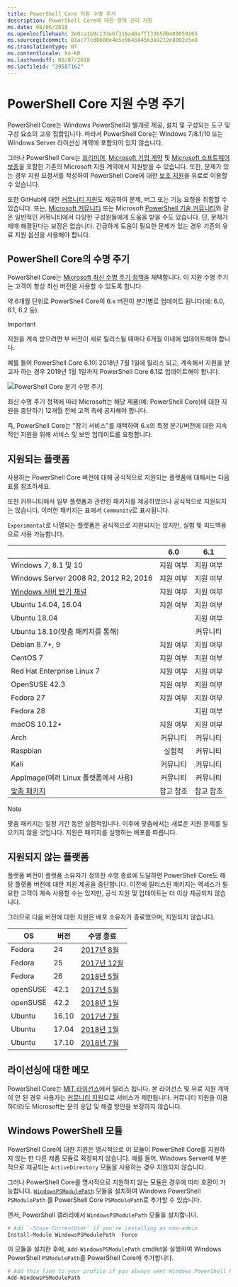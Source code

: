 ```yaml
---
title: PowerShell Core 지원 수명 주기
description: PowerShell Core에 대한 정책 관리 지원
ms.date: 08/06/2018
ms.openlocfilehash: 2e0ca1b9c133e6f316a40aff13365d0489059165
ms.sourcegitcommit: 01ac77cd0b00e4e5e964504563a9212e8002e5e0
ms.translationtype: HT
ms.contentlocale: ko-KR
ms.lasthandoff: 08/07/2018
ms.locfileid: "39587162"
---
```

# <a name="powershell-core-support-lifecycle"></a>PowerShell Core 지원 수명 주기

PowerShell Core는 Windows PowerShell과 별개로 제공, 설치 및 구성되는 도구 및 구성 요소의 고유 집합입니다.
따라서 PowerShell Core는 Windows 7/8.1/10 또는 Windows Server 라이선싱 계약에 포함되어 있지 않습니다.

그러나 PowerShell Core는 [프리미어][], [Microsoft 기업 계약][enterprise-agreement] 및 [Microsoft 소프트웨어 보증][assurance]을 포함한 기존의 Microsoft 지원 계약에서 지원받을 수 있습니다.
또한, 문제가 있는 경우 지원 요청서를 작성하여 PowerShell Core에 대한 [보조 지원][]을 유료로 이용할 수 있습니다.

또한 GitHub에 대한 [커뮤니티 지원][]도 제공하여 문제, 버그 또는 기능 요청을 취합할 수 있습니다.
또는, [Microsoft 커뮤니티][] 또는 Microsoft [PowerShell 기술 커뮤니티][]와 같은 일반적인 커뮤니티에서 다양한 구성원들에게 도움을 받을 수도 있습니다.
단, 문제가 제때 해결된다는 보장은 없습니다.
긴급하게 도움이 필요한 문제가 있는 경우 기존의 유료 지원 옵션을 사용해야 합니다.

## <a name="lifecycle-of-powershell-core"></a>PowerShell Core의 수명 주기

PowerShell Core는 [Microsoft 최신 수명 주기 정책][modern]을 채택합니다.
이 지원 수명 주기는 고객이 항상 최신 버전을 사용할 수 있도록 합니다.

약 6개월 단위로 PowerShell Core의 6.x 버전이 분기별로 업데이트 됩니다(예: 6.0, 6.1, 6.2 등).

> [!IMPORTANT]
> 지원을 계속 받으려면 부 버전이 새로 릴리스될 때마다 6개월 이내에 업데이트해야 합니다.

예를 들어 PowerShell Core 6.1이 2018년 7월 1일에 릴리스 되고, 계속해서 지원을 받고자 하는 경우 2019년 1월 1일까지 PowerShell Core 6.1로 업데이트해야 합니다.

![PowerShell Core 분기 수명 주기][lifecycle-chart]

최신 수명 주기 정책에 따라 Microsoft는 해당 제품(예: PowerShell Core)에 대한 지원을 중단하기 12개월 전에 고객 측에 공지해야 합니다.

즉, PowerShell Core는 "장기 서비스"를 채택하여 6.x의 특정 분기/버전에 대한 지속적인 지원을 위해 서비스 및 보안 업데이트를 요청합니다.

## <a name="supported-platforms"></a>지원되는 플랫폼

사용하는 PowerShell Core 버전에 대해 공식적으로 지원되는 플랫폼에 대해서는 다음 표를 참조하세요.

또한 커뮤니티에서 일부 플랫폼과 관련한 패키지를 제공하였으나 공식적으로 지원되지는 않습니다.
이러한 패키지는 표에서 `Community`로 표시됩니다.

`Experimental`로 나열되는 플랫폼은 공식적으로 지원되지는 않지만, 실험 및 피드백용으로 사용 가능합니다.

|                                                   | 6.0         | 6.1         |
|---------------------------------------------------|:-----------:|:-----------:|
| Windows 7, 8.1 및 10                            | 지원 여부   | 지원 여부   |
| Windows Server 2008 R2, 2012 R2, 2016             | 지원 여부   | 지원 여부   |
| [Windows 서버 반기 채널][semi-annual] | 지원 여부   | 지원 여부   |
| Ubuntu 14.04, 16.04                           | 지원 여부   | 지원 여부   |
| Ubuntu 18.04                                      |             | 지원 여부   |
| Ubuntu 18.10(맞춤 패키지를 통해)                   |             | 커뮤니티   |
| Debian 8.7+, 9                                | 지원 여부   | 지원 여부   |
| CentOS 7                                          | 지원 여부   | 지원 여부   |
| Red Hat Enterprise Linux 7                        | 지원 여부   | 지원 여부   |
| OpenSUSE 42.3                                     | 지원 여부   | 지원 여부   |
| Fedora 27                                         | 지원 여부   | 지원 여부   |
| Fedora 28                                         |             | 지원 여부   |
| macOS 10.12+                                      | 지원 여부   | 지원 여부   |
| Arch                                              | 커뮤니티   | 커뮤니티   |
| Raspbian                                          | 실험적| 커뮤니티   |
| Kali                                              | 커뮤니티   | 커뮤니티   |
| AppImage(여러 Linux 플랫폼에서 사용)     | 커뮤니티   | 커뮤니티   |
| [맞춤 패키지](https://snapcraft.io/powershell)   | 참고 참조    | 참고 참조    |

> [!NOTE]
> 맞춤 패키지는 일정 기간 동안 실험적입니다.  이후에 맞춤에서는 새로운 지원 문제를 일으키지 않을 것입니다. 지원은 패키지를 실행하는 배포를 따릅니다.

## <a name="platform-which-are-out-of-support"></a>지원되지 않는 플랫폼

플랫폼 버전이 플랫폼 소유자가 정의한 수명 종료에 도달하면 PowerShell Core도 해당 플랫폼 버전에 대한 지원 제공을 중단합니다. 이전에 릴리스된 패키지는 액세스가 필요한 고객이 계속 사용할 수는 있지만, 공식 지원 및 업데이트는 더 이상 제공되지 않습니다.

그러므로 다음 버전에 대한 지원은 배포 소유자가 종료했으며, 지원되지 않습니다.

| OS       | 버전 | 수명 종료                                                                                 |
|----------|---------|---------------------------------------------------------------------------------------------|
| Fedora   | 24      | [2017년 8월](https://fedoramagazine.org/fedora-24-eol/)                                    |
| Fedora   | 25      | [2017년 12월](https://fedoramagazine.org/fedora-25-end-life/)                             |
| Fedora   | 26      | [2018년 5월](https://fedoramagazine.org/fedora-26-end-life/)                                  |
| openSUSE | 42.1    | [2017년 5월](https://lists.opensuse.org/opensuse-security-announce/2017-05/msg00053.html)     |
| openSUSE | 42.2    | [2018년 1월](https://lists.opensuse.org/opensuse-security-announce/2017-11/msg00066.html) |
| Ubuntu   | 16.10   | [2017년 7월](https://lists.ubuntu.com/archives/ubuntu-announce/2017-July/000223.html)        |
| Ubuntu   | 17.04   | [2018년 1월](https://lists.ubuntu.com/archives/ubuntu-announce/2018-January.txt)          |
| Ubuntu   | 17.10   | [2018년 7월](https://lists.ubuntu.com/archives/ubuntu-announce/2018-July/000232.html)        |

## <a name="notes-on-licensing"></a>라이선싱에 대한 메모

PowerShell Core는 [MIT 라이선스][]에서 릴리스 됩니다.
본 라이선스 및 유료 지원 계약이 안 된 경우 사용자는 [커뮤니티 지원][]으로 서비스가 제한됩니다.
커뮤니티 지원을 이용하더라도 Microsoft는 문의 응답 및 해결 방안을 보장하지 않습니다.

## <a name="windows-powershell-module"></a>Windows PowerShell 모듈

PowerShell Core에 대한 지원은 명시적으로 이 모듈이 PowerShell Core를 지원하지 않는 한 다른 제품 모듈로 확장되지 않습니다.
예를 들어, Windows Server에 부분적으로 제공되는 `ActiveDirectory` 모듈을 사용하는 경우 지원되지 않습니다.

그러나 PowerShell Core를 명시적으로 지원하지 않는 모듈은 경우에 따라 호환이 가능합니다.
[`WindowsPSModulePath`][] 모듈을 설치하여 Windows PowerShell `PSModulePath` 를 PowerShell Core `PSModulePath`로 추가할 수 있습니다.

먼저, PowerShell 갤러리에서 `WindowsPSModulePath` 모듈을 설치합니다.

```powershell
# Add `-Scope CurrentUser` if you're installing as non-admin
Install-Module WindowsPSModulePath -Force
```

이 모듈을 설치한 후에, `Add-WindowsPSModulePath` cmdlet을 실행하여 Windows PowerShell `PSModulePath`를 PowerShell Core에 추가합니다.

```powershell
# Add this line to your profile if you always want Windows PowerShell PSModulePath
Add-WindowsPSModulePath
```

[프리미어]: https://www.microsoft.com/en-us/microsoftservices/support.aspx
[enterprise-agreement]: https://www.microsoft.com/en-us/licensing/licensing-programs/enterprise.aspx
[assurance]: https://www.microsoft.com/en-us/licensing/licensing-programs/software-assurance-default.aspx
[커뮤니티 지원]: https://github.com/powershell/powershell/issues
[Microsoft 커뮤니티]: https://answers.microsoft.com/
[PowerShell 기술 커뮤니티]: https://techcommunity.microsoft.com/t5/PowerShell/ct-p/WindowsPowerShell
[보조 지원]: https://support.microsoft.com/assistedsupportproducts
[modern]: https://support.microsoft.com/help/30881/modern-lifecycle-policy
[lifecycle-chart]: ./images/modern-lifecycle.png
[semi-annual]: https://docs.microsoft.com/windows-server/get-started/semi-annual-channel-overview
[MIT 라이선스]: https://github.com/PowerShell/PowerShell/blob/master/LICENSE.txt
[`WindowsPSModulePath`]: https://www.powershellgallery.com/packages/WindowsPSModulePath/

